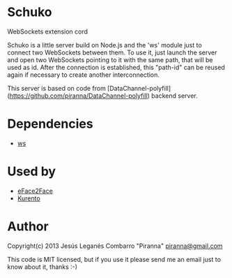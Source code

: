 Schuko
======

WebSockets extension cord

Schuko is a little server build on Node.js and the 'ws' module just to connect
two WebSockets between them. To use it, just launch the server and open two
WebSockets pointing to it with the same path, that will be used as id. After the
connection is established, this "path-id" can be reused again if necessary to
create another interconnection.

This server is based on code from [DataChannel-polyfill]
(https://github.com/piranna/DataChannel-polyfill) backend server.

Dependencies
============

* [ws](http://einaros.github.com/ws)

Used by
=======

* [eFace2Face](http://www.eface2face.com)
* [Kurento](http://www.kurento.com)

Author
======

Copyright(c) 2013 Jesús Leganés Combarro "Piranna" <piranna@gmail.com>

This code is MIT licensed, but if you use it please send me an email just to
know about it, thanks :-)
